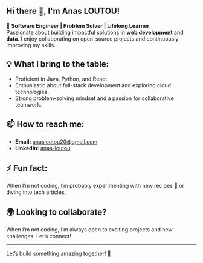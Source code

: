 ## Hi there 👋, I'm Anas LOUTOU!

🚀 **Software Engineer | Problem Solver | Lifelong Learner**  
Passionate about building impactful solutions in **web development** and **data**. I enjoy collaborating on open-source projects and continuously improving my skills.

## 💡 What I bring to the table:
- Proficient in Java, Python, and React.
- Enthusiastic about full-stack development and exploring cloud technologies.
- Strong problem-solving mindset and a passion for collaborative teamwork.

## 📫 How to reach me:
- **Email:** anasloutou20@gmail.com
- **LinkedIn:** [anas-loutou](https://www.linkedin.com/in/anas-loutou/)

## ⚡ Fun fact:
When I’m not coding, I’m probably experimenting with new recipes 🍲 or diving into tech articles.

## 🌍 Looking to collaborate?
When I’m not coding, I’m always open to exciting projects and new challenges. Let’s connect!

---

Let’s build something amazing together! 🚀
